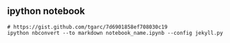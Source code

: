 ## ipython notebook

```
# https://gist.github.com/tgarc/7d6901858ef708030c19
ipython nbconvert --to markdown notebook_name.ipynb --config jekyll.py
```
